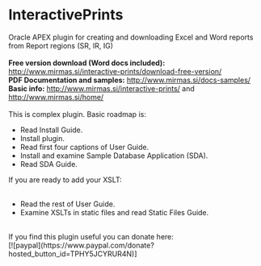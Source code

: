 
# InteractivePrints
Oracle APEX plugin for creating and downloading Excel and Word reports from Report regions (SR, IR, IG) <br/>
<br/>
<b>Free version download (Word docs included):</b> http://www.mirmas.si/interactive-prints/download-free-version/<br/>
<b>PDF Documentation and samples:</b> http://www.mirmas.si/docs-samples/<br/>
<b>Basic info:</b> http://www.mirmas.si/interactive-prints/ and http://www.mirmas.si/home/<br/>
<br/>
This is complex plugin. Basic roadmap is:<br/>
<ul>
  <li>Read Install Guide.</li>
  <li>Install plugin.</li>
  <li>Read first four captions of User Guide.</li>
  <li>Install and examine Sample Database Application (SDA).</li>
  <li>Read SDA Guide.</li>
</ul>  
  If you are ready to add your XSLT:<br/>
<br/>  
<ul>  
  <li>Read the rest of User Guide.</li>
  <li>Examine XSLTs in static files and read Static Files Guide.</li>
</ul>
<br/>
If you find this plugin useful you can donate here:<br/> 
[![paypal](https://www.paypal.com/donate?hosted_button_id=TPHY5JCYRUR4N)]
